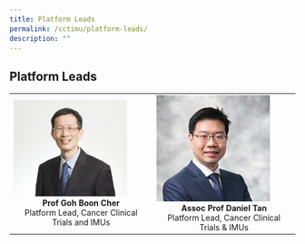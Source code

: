```yaml
---
title: Platform Leads
permalink: /cctimu/platform-leads/
description: ""
---
```

## Platform Leads

<table>
	<tbody>
		<tr>
			<td width="25%">
				<img style="width:200px" src="/images/Leaders/prof-goh-boon-cher.jpg">
				<div align="center"><b>Prof Goh Boon Cher</b></div>
				<div align="center">Platform Lead, Cancer Clinical Trials and IMUs</div>
			</td>
			<td width="25%">
				<img style="width:200px" src="/images/Leaders/daniel-tan-shao-weng.jpg">
				<div align="center"><b>Assoc Prof Daniel Tan</b></div>
				<div align="center">Platform Lead, Cancer Clinical Trials &amp; IMUs</div>
			</td>
		</tr>
	</tbody>
</table>